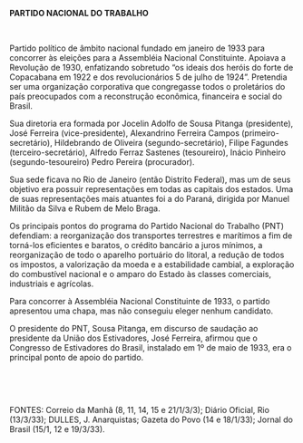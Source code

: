 **PARTIDO NACIONAL DO TRABALHO**

 

Partido político de âmbito nacional fundado em janeiro de 1933 para
concorrer às eleições para a Assembléia Nacional Constituinte. Apoiava a
Revolução de 1930, enfatizando sobretudo “os ideais dos heróis do forte
de Copacabana em 1922 e dos revolucionários 5 de julho de 1924”.
Pretendia ser uma organização corporativa que congregasse todos o
proletários do país preocupados com a reconstrução econômica, financeira
e social do Brasil.

Sua diretoria era formada por Jocelin Adolfo de Sousa Pitanga
(presidente), José Ferreira (vice-presidente), Alexandrino Ferreira
Campos (primeiro-secretário), Hildebrando de Oliveira
(segundo-secretário), Filipe Fagundes (terceiro-secretário), Alfredo
Ferraz Sastenes (tesoureiro), Inácio Pinheiro (segundo-tesoureiro) Pedro
Pereira (procurador).

Sua sede ficava no Rio de Janeiro (então Distrito Federal), mas um de
seus objetivo era possuir representações em todas as capitais dos
estados. Uma de suas representações mais atuantes foi a do Paraná,
dirigida por Manuel Militão da Silva e Rubem de Melo Braga.

Os principais pontos do programa do Partido Nacional do Trabalho (PNT)
defendiam: a reorganização dos transportes terrestres e marítimos a fim
de torná-los eficientes e baratos, o crédito bancário a juros mínimos, a
reorganização de todo o aparelho portuário do litoral, a redução de
todos os impostos, a valorização da moeda e a estabilidade cambial, a
exploração do combustível nacional e o amparo do Estado às classes
comerciais, industriais e agrícolas.

Para concorrer à Assembléia Nacional Constituinte de 1933, o partido
apresentou uma chapa, mas não conseguiu eleger nenhum candidato.

O presidente do PNT, Sousa Pitanga, em discurso de saudação ao
presidente da União dos Estivadores, José Ferreira, afirmou que o
Congresso de Estivadores do Brasil, instalado em 1º de maio de 1933, era
o principal ponto de apoio do partido.

 

 

FONTES: Correio da Manhã (8, 11, 14, 15 e 21/1/3/3); Diário Oficial, Rio
(13/3/33); DULLES, J. Anarquistas; Gazeta do Povo (14 e 18/1/33); Jornal
do Brasil (15/1, 12 e 19/3/33).

 
